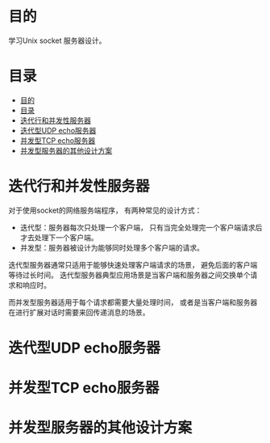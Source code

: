 # 目的
学习Unix socket 服务器设计。

# 目录
- [目的](#目的)
- [目录](#目录)
- [迭代行和并发性服务器](#迭代行和并发性服务器)
- [迭代型UDP echo服务器](#迭代型udp-echo服务器)
- [并发型TCP echo服务器](#并发型tcp-echo服务器)
- [并发型服务器的其他设计方案](#并发型服务器的其他设计方案)


# 迭代行和并发性服务器
对于使用socket的网络服务端程序， 有两种常见的设计方式：
- 迭代型：服务器每次只处理一个客户端， 只有当完全处理完一个客户端请求后才去处理下一个客户端。
- 并发型：服务器被设计为能够同时处理多个客户端的请求。

迭代型服务器通常只适用于能够快速处理客户端请求的场景， 避免后面的客户端等待过长时间。 迭代型服务器典型应用场景是当客户端和服务器之间交换单个请求和响应时。

而并发型服务器适用于每个请求都需要大量处理时间， 或者是当客户端和服务器在进行扩展对话时需要来回传递消息的场景。 


# 迭代型UDP echo服务器


# 并发型TCP echo服务器


# 并发型服务器的其他设计方案




